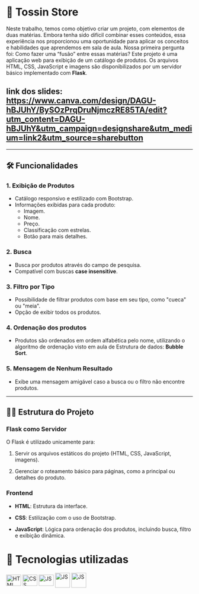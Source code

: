 # 💼 Tossin Store

Neste trabalho, temos como objetivo criar um projeto, com elementos de duas matérias. Embora tenha sido difícil combinar esses conteúdos, essa experiência nos proporcionou uma oportunidade para aplicar os conceitos e habilidades que aprendemos em sala de aula. 
Nossa primeira pergunta foi: Como fazer uma “fusão” entre essas matérias?
Este projeto é uma aplicação web para exibição de um catálogo de produtos. Os arquivos HTML, CSS, JavaScript e imagens são disponibilizados por um servidor básico implementado com **Flask**.

## link dos slides: https://www.canva.com/design/DAGU-hBJUhY/BySOzPrqDruNjmczRE85TA/edit?utm_content=DAGU-hBJUhY&utm_campaign=designshare&utm_medium=link2&utm_source=sharebutton
---

## 🛠 Funcionalidades

### 1. **Exibição de Produtos**
- Catálogo responsivo e estilizado com Bootstrap.
- Informações exibidas para cada produto:
  - Imagem.
  - Nome.
  - Preço.
  - Classificação com estrelas.
  - Botão para mais detalhes.

### 2. **Busca**
- Busca por produtos através do campo de pesquisa.
- Compatível com buscas **case insensitive**.

### 3. **Filtro por Tipo**
- Possibilidade de filtrar produtos com base em seu tipo, como "cueca" ou "meia".
- Opção de exibir todos os produtos.

### 4. **Ordenação dos produtos**
- Produtos são ordenados em ordem alfabética pelo nome, utilizando o algoritmo de ordenação visto em aula de Estrutura de dados:  **Bubble Sort**.

### 5. **Mensagem de Nenhum Resultado**
- Exibe uma mensagem amigável caso a busca ou o filtro não encontre produtos.

---

## 👨‍💻 Estrutura do Projeto

### Flask como Servidor
O Flask é utilizado unicamente para:

1. Servir os arquivos estáticos do projeto (HTML, CSS, JavaScript, imagens).

2. Gerenciar o roteamento básico para páginas, como a principal ou detalhes do produto.

### Frontend
- **HTML**: Estrutura da interface.

- **CSS**: Estilização com o uso de Bootstrap.

- **JavaScript**: Lógica para ordenação dos produtos, incluindo busca, filtro e exibição dinâmica.

# 💼 Tecnologias utilizadas
<link rel="stylesheet" type='text/css' href="https://cdn.jsdelivr.net/gh/devicons/devicon@latest/devicon.min.css" />
<div>
<img align="center" alt="HTML" height="30" width="40" src="https://cdn.jsdelivr.net/gh/devicons/devicon/icons/html5/html5-plain.svg">
<img align="center" alt="CSS" height="30" width="40" src="https://cdn.jsdelivr.net/gh/devicons/devicon/icons/css3/css3-plain.svg">
<img align="center" alt="JS" height="30" width="40" src="https://cdn.jsdelivr.net/gh/devicons/devicon/icons/javascript/javascript-original.svg" />
<img align="center" alt="JS" height="40" width="40" src="https://cdn.jsdelivr.net/gh/devicons/devicon@latest/icons/python/python-original-wordmark.svg" />
<img align="center" alt="JS" height="40" width="40" src="https://cdn.jsdelivr.net/gh/devicons/devicon@latest/icons/bootstrap/bootstrap-original.svg" />
</div>


